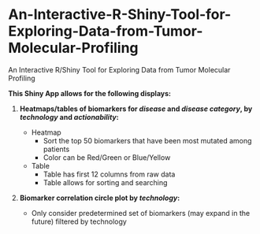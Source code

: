 # An-Interactive-R-Shiny-Tool-for-Exploring-Data-from-Tumor-Molecular-Profiling
An Interactive R/Shiny Tool for Exploring Data from Tumor Molecular Profiling

**This Shiny App allows for the following displays:**

1. **Heatmaps/tables of biomarkers for _disease_ and _disease category_, by _technology_ and _actionability_:** 
    * Heatmap
        + Sort the top 50 biomarkers that have been most mutated among patients
        + Color can be Red/Green or Blue/Yellow
    * Table
        + Table has first 12 columns from raw data
        + Table allows for sorting and searching
  
2. **Biomarker correlation circle plot by _technology_:**
    * Only consider predetermined set of biomarkers (may expand in the future) filtered by technology
